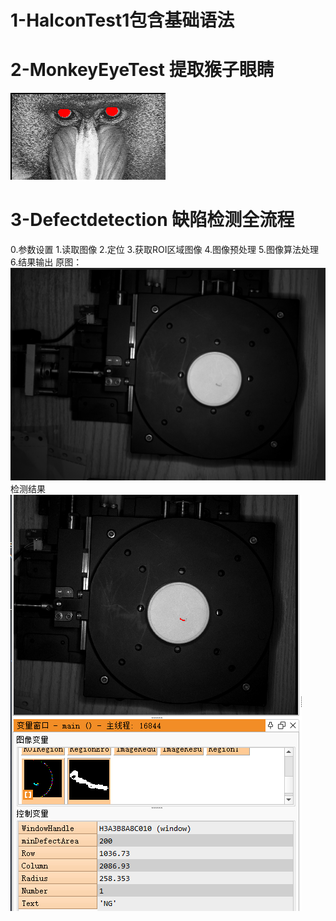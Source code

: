 # 1-HalconTest1包含基础语法
# 2-MonkeyEyeTest 提取猴子眼睛
![alt text](image.png)

# 3-Defectdetection 缺陷检测全流程
0.参数设置
1.读取图像
2.定位
3.获取ROI区域图像
4.图像预处理
5.图像算法处理
6.结果输出
原图：
![alt text](image-1.png)
检测结果
![alt text](image-2.png)

